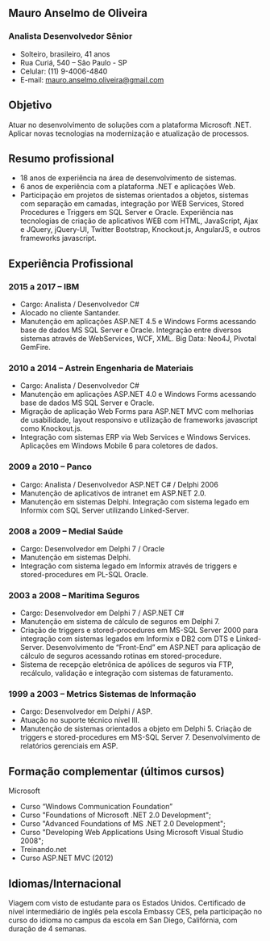 ## Mauro Anselmo de Oliveira

### Analista Desenvolvedor Sênior

- Solteiro, brasileiro, 41 anos
- Rua Curiá, 540 – São Paulo - SP
- Celular: (11) 9-4006-4840
- E-mail: mauro.anselmo.oliveira@gmail.com

## Objetivo

Atuar no desenvolvimento de soluções com a plataforma Microsoft .NET. Aplicar novas tecnologias na modernização e atualização de processos.

## Resumo profissional

- 18 anos de experiência na área de desenvolvimento de sistemas.
- 6 anos de experiência com a plataforma .NET e aplicações Web.
- Participação em projetos de sistemas orientados a objetos, sistemas com separação em camadas, integração por WEB Services, Stored Procedures e Triggers em SQL Server e Oracle. Experiência nas tecnologias de criação de aplicativos WEB com HTML, JavaScript, Ajax e JQuery, jQuery-UI, Twitter Bootstrap, Knockout.js, AngularJS, e outros frameworks javascript.

## Experiência Profissional

### 2015 a 2017 – IBM

- Cargo: Analista / Desenvolvedor C#
- Alocado no cliente Santander.
- Manutenção em aplicações ASP.NET 4.5 e Windows Forms acessando base de dados MS SQL Server e Oracle. Integração entre diversos sistemas através de WebServices, WCF, XML. Big Data: Neo4J, Pivotal GemFire.

### 2010 a 2014 – Astrein Engenharia de Materiais

- Cargo: Analista / Desenvolvedor C#
- Manutenção em aplicações ASP.NET 4.0 e Windows Forms acessando base de dados MS SQL Server e Oracle.
- Migração de aplicação Web Forms para ASP.NET MVC com melhorias de usabilidade, layout responsivo e utilização de frameworks javascript como Knockout.js.
- Integração com sistemas ERP via Web Services e Windows Services. Aplicações em Windows Mobile 6 para coletores de dados.

### 2009 a 2010 – Panco

- Cargo: Analista / Desenvolvedor ASP.NET C# / Delphi 2006
- Manutenção de aplicativos de intranet em ASP.NET 2.0.
- Manutenção em sistemas Delphi. Integração com sistema legado em Informix com SQL Server utilizando Linked-Server.
    
### 2008 a 2009 – Medial Saúde

- Cargo: Desenvolvedor em Delphi 7 / Oracle
- Manutenção em sistemas Delphi.
- Integração com sistema legado em Informix através de triggers e stored-procedures em PL-SQL Oracle.

### 2003 a 2008 – Marítima Seguros

- Cargo: Desenvolvedor em Delphi 7 / ASP.NET C#
- Manutenção em sistema de cálculo de seguros em Delphi 7.
- Criação de triggers e stored-procedures em MS-SQL Server 2000 para integração com sistemas legados em Informix e DB2 com DTS e Linked-Server. Desenvolvimento de “Front-End” em ASP.NET para aplicação de cálculo de seguros acessando rotinas em stored-procedure.
- Sistema de recepção eletrônica de apólices de seguros via FTP, recálculo, validação e integração com sistemas de faturamento.

### 1999 a 2003 – Metrics Sistemas de Informação

- Cargo: Desenvolvedor em Delphi / ASP.
- Atuação no suporte técnico nível III.
- Manutenção de sistemas orientados a objeto em Delphi 5. Criação de triggers e stored-procedures em MS-SQL Server 7. Desenvolvimento de relatórios gerenciais em ASP.

## Formação complementar (últimos cursos)

Microsoft

- Curso “Windows Communication Foundation”
- Curso "Foundations of Microsoft .NET 2.0 Development";
- Curso "Advanced Foundations of MS .NET 2.0 Development";
- Curso "Developing Web Applications Using Microsoft Visual Studio 2008";
- Treinando.net
- Curso ASP.NET MVC (2012)

## Idiomas/Internacional

Viagem com visto de estudante para os Estados Unidos.
Certificado de nível intermediário de inglês pela escola Embassy CES, pela participação no curso do idioma no campus da escola em San Diego, Califórnia, com duração de 4 semanas.

